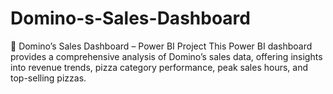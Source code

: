 # Domino-s-Sales-Dashboard
🍕 Domino’s Sales Dashboard – Power BI Project This Power BI dashboard provides a comprehensive analysis of Domino’s sales data, offering insights into revenue trends, pizza category performance, peak sales hours, and top-selling pizzas.
